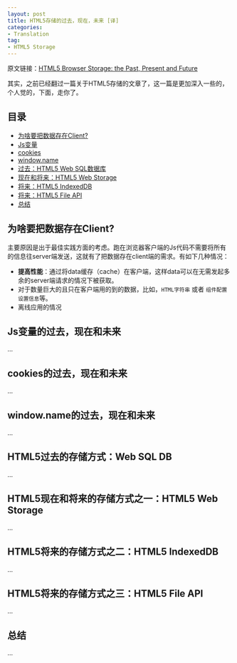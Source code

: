 ```yaml
---
layout: post
title: HTML5存储的过去，现在，未来 [译]
categories:
- Translation
tag:
- HTML5 Storage
---
```


原文链接：[HTML5 Browser Storage: the Past, Present and Future](http://www.sitepoint.com/html5-browser-storage-past-present-future/)

其实，之前已经翻过一篇关于HTML5存储的文章了，这一篇是更加深入一些的，个人觉的，下面，走你了。

## 目录

- [为啥要把数据存在Client?](#p1)
- [Js变量](#p2)
- [cookies](#p3)
- [window.name](#p4)
- [过去：HTML5 Web SQL数据库](#p5)
- [现在和将来：HTML5 Web Storage](#p6)
- [将来：HTML5 IndexedDB](#p7)
- [将来：HTML5 File API](#p8)
- [总结](#p9)

## <a name="p1">为啥要把数据存在Client?</a>
主要原因是出于最佳实践方面的考虑。跑在浏览器客户端的Js代码不需要将所有的信息往server端发送，这就有了把数据存在client端的需求。有如下几种情况：

- **提高性能**：通过将data缓存（cache）在客户端，这样data可以在无需发起多余的server端请求的情况下被获取。
- 对于数量巨大的且只在客户端用的到的数据，比如，`HTML字符串` 或者 `组件配置设置信息`等。
- 离线应用的情况

## <a name="p2">Js变量的过去，现在和未来</a>
...

## <a name="p3">cookies的过去，现在和未来</a>
...

## <a name="p4">window.name的过去，现在和未来</a>
...

## <a name="p5">HTML5过去的存储方式：Web SQL DB</a>
...

## <a name="p6">HTML5现在和将来的存储方式之一：HTML5 Web Storage</a>
...

## <a name="p7">HTML5将来的存储方式之二：HTML5 IndexedDB</a>
...

## <a name="p8">HTML5将来的存储方式之三：HTML5 File API</a>
...

## <a name="p9">总结</a>
...